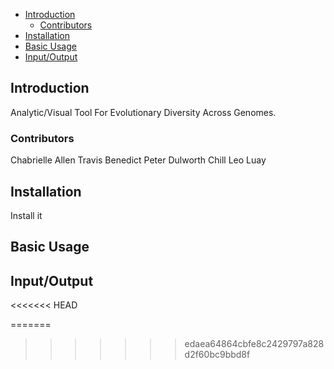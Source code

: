 - [Introduction]()
	- [Contributors](http://www.peterdulworth.com)
- [Installation]()
- [Basic Usage]()
- [Input/Output]()

## Introduction
Analytic/Visual Tool For Evolutionary Diversity Across Genomes.
### Contributors
Chabrielle Allen
Travis Benedict
Peter Dulworth
Chill Leo
Luay

## Installation
Install it

## Basic Usage

## Input/Output
<<<<<<< HEAD





=======
>>>>>>> edaea64864cbfe8c2429797a828d2f60bc9bbd8f
